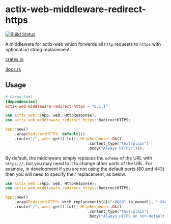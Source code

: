# actix-web-middleware-redirect-https


[![Build Status](https://travis-ci.org/petertrotman/actix-web-middleware-redirect-https.svg?branch=master)](https://travis-ci.org/petertrotman/actix-web-middleware-redirect-https)

A middleware for actix-web which forwards all `http` requests to `https` with optional url string replacement.

[crates.io](https://crates.io/crates/actix-web-middleware-redirect-https)

[docs.rs](https://docs.rs/actix-web-middleware-redirect-https)

## Usage

```toml
# Cargo.toml
[dependencies]
actix-web-middleware-redirect-https = "0.1.1"
```

```rust
use actix_web::{App, web, HttpResponse};
use actix_web_middleware_redirect_https::RedirectHTTPS;

App::new()
    .wrap(RedirectHTTPS::default())
    .route("/", web::get().to(|| HttpResponse::Ok()
                                    .content_type("text/plain")
                                    .body("Always HTTPS!")));
```
By default, the middleware simply replaces the `scheme` of the URL with `https://`, but you may need to it to change other parts of the URL.
For example, in development if you are not using the default ports (80 and 443) then you will need to specify their replacement, as below:

```rust
use actix_web::{App, web, HttpResponse};
use actix_web_middleware_redirect_https::RedirectHTTPS;

App::new()
    .wrap(RedirectHTTPS::with_replacements(&[(":8080".to_owned(), ":8443".to_owned())]))
    .route("/", web::get().to(|| HttpResponse::Ok()
                                    .content_type("text/plain")
                                    .body("Always HTTPS on non-default ports!")));
```
